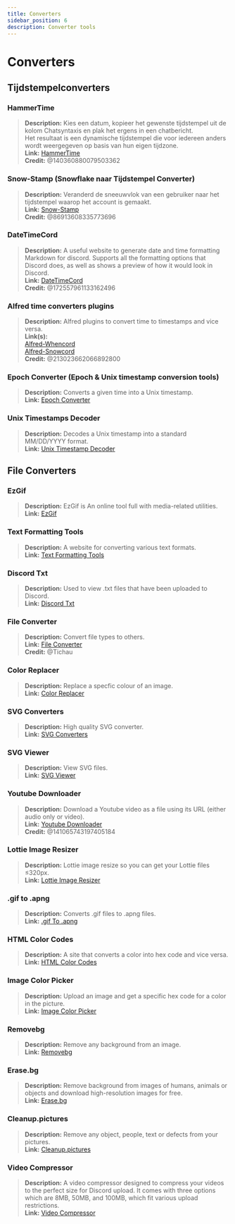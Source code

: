 ```yaml
---
title: Converters
sidebar_position: 6
description: Converter tools
---
```


# Converters
## Tijdstempelconverters
### **HammerTime**
> **Description:** Kies een datum, kopieer het gewenste tijdstempel uit de kolom Chatsyntaxis en plak het ergens in een chatbericht.   <br/>
Het resultaat is een dynamische tijdstempel die voor iedereen anders wordt weergegeven op basis van hun eigen tijdzone.   <br/>
**Link:** [HammerTime](https://hammertime.djdavid98.art/)   <br/>
**Credit:** @140360880079503362

### **Snow-Stamp (Snowflake naar Tijdstempel Converter)** 
> **Description:** Veranderd de sneeuwvlok van een gebruiker naar het tijdstempel waarop het account is gemaakt.   <br/>
**Link:** [Snow-Stamp](https://snowsta.mp/)   <br/>
**Credit:** @86913608335773696

### **DateTimeCord** 
> **Description:** A useful website to generate date and time formatting Markdown for discord. Supports all the formatting options that Discord does, as well as shows a preview of how it would look in Discord.   <br/>
**Link:** [DateTimeCord](https://datetimecord.rauf.wtf/)  <br/>
**Credit:** @172557961133162496

### **Alfred time converters plugins**
> **Description:** Alfred plugins to convert time to timestamps and vice versa.   <br/>
**Link(s):**   <br/>
[Alfred-Whencord](https://github.com/HilbertGilbertson/alfred-whencord)   <br/>
[Alfred-Snowcord](https://github.com/HilbertGilbertson/alfred-snowcord)   <br/>
**Credit:** @213023662066892800

### **Epoch Converter (Epoch & Unix timestamp conversion tools)**
> **Description:** Converts a given time into a Unix timestamp.   <br/>
**Link:** [Epoch Converter](https://www.epochconverter.com/) 

### **Unix Timestamps Decoder**
> **Description:** Decodes a Unix timestamp into a standard MM/DD/YYYY format.   <br/>
**Link:** [Unix Timestamp Decoder](https://www.unixtimestamp.com/)

## File Converters 

### **EzGif**
> **Description:** EzGif is An online tool full with media-related utilities.  <br/>
**Link:** [EzGif](https://ezgif.com)

### **Text Formatting Tools**
> **Description:** A website for converting various text formats.   <br/>
**Link:** [Text Formatting Tools](http://www.unit-conversion.info/texttools/)

### **Discord Txt**
> **Description:** Used to view .txt files that have been uploaded to Discord.   <br/>
**Link:** [Discord Txt](https://txt.discord.website/)

### **File Converter**
> **Description:** Convert file types to others.   <br/>
**Link:** [File Converter](https://github.com/Tichau/FileConverter)   <br/>
**Credit:** @Tichau

### **Color Replacer**
> **Description:** Replace a specfic colour of an image.  <br/>
**Link:** [Color Replacer](https://www2.lunapic.com/editor/?action=replace-color)

### **SVG Converters**
> **Description:** High quality SVG converter.  <br/>
**Link:** [SVG Converters](https://picsvg.com/)

### **SVG Viewer**
> **Description:** View SVG files.   <br/>
**Link:** [SVG Viewer](https://www.svgviewer.dev/)

### **Youtube Downloader**
> **Description:** Download a Youtube video as a file using its URL (either audio only or video). <br/>
**Link:** [Youtube Downloader](http://youtube.tpcstld.me/) <br/>
**Credit:** @141065743197405184

### **Lottie Image Resizer**
> **Description:** Lottie image resize so you can get your Lottie files ≤320px.   <br/>
**Link:** [Lottie Image Resizer](https://lottieresizer.tech/)

### **.gif to .apng**
> **Description:** Converts .gif files to .apng files.   <br/>
**Link:** [.gif To .apng](https://www.freeconvert.com/convert/gif-to-apng)

### **HTML Color Codes**
> **Description:** A site that converts a color into hex code and vice versa.   <br/>
**Link:** [HTML Color Codes](https://htmlcolorcodes.com/)

### **Image Color Picker**
> **Description:** Upload an image and get a specific hex code for a color in the picture.   <br/>
**Link:** [Image Color Picker](https://imagecolorpicker.com/)

### **Removebg**
 > **Description:** Remove any background from an image.   <br/>
 **Link:** [Removebg](https://www.remove.bg/upload)

### **Erase.bg**
> **Description:** Remove background from images of humans, animals or objects and download high-resolution images for free.   <br/>
**Link:** [Erase.bg](https://www.erase.bg/)

### **Cleanup.pictures**
> **Description:** Remove any object, people, text or defects from your pictures.   <br/>
**Link:** [Cleanup.pictures](https://cleanup.pictures/)

### **Video Compressor**
> **Description:** A video compressor designed to compress your videos to the perfect size for Discord upload. It comes with three options which are 8MB, 50MB, and 100MB, which fit various upload restrictions.   <br/>
**Link:** [Video Compressor](https://8mb.video/)
